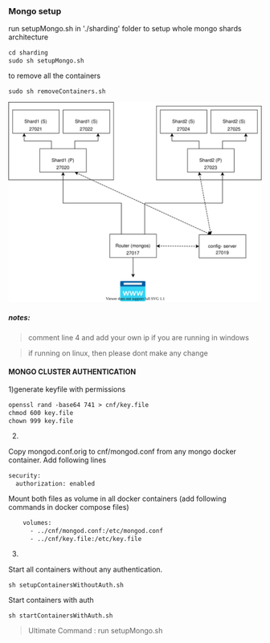 ### Mongo setup
run setupMongo.sh in './sharding' folder to setup whole mongo shards architecture
```
cd sharding
sudo sh setupMongo.sh
```

to remove all the containers
```
sudo sh removeContainers.sh
```


![mongo setup](structure.drawio.svg)


##### notes: 
> comment line 4 and add your own ip if you are running in windows

>if running on linux, then please dont make any change


#### MONGO CLUSTER AUTHENTICATION
1)generate keyfile with permissions

```
openssl rand -base64 741 > cnf/key.file
chmod 600 key.file
chown 999 key.file 
```

2)
Copy mongod.conf.orig to cnf/mongod.conf from any mongo docker container.
Add following lines

```
security:
  authorization: enabled
```

Mount both files as volume in all docker containers
(add following commands in docker compose files)
```
    volumes:
      - ../cnf/mongod.conf:/etc/mongod.conf
      - ../cnf/key.file:/etc/key.file

```

3)

Start all containers without any authentication.
```
sh setupContainersWithoutAuth.sh
```

Start containers with auth
```
sh startContainersWithAuth.sh
```
> Ultimate Command : run setupMongo.sh